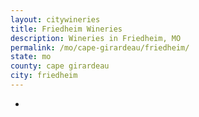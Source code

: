 ```yaml
---
layout: citywineries
title: Friedheim Wineries
description: Wineries in Friedheim, MO
permalink: /mo/cape-girardeau/friedheim/
state: mo
county: cape girardeau
city: friedheim
---
```

-
